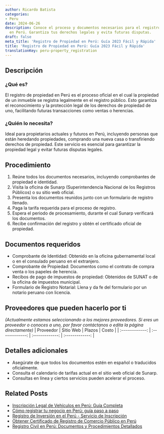 ```yaml
---
author: Ricardo Batista
categories:
- Peru
date: 2024-06-26
description: Conoce el proceso y documentos necesarios para el registro de propiedad
  en Perú. Garantiza tus derechos legales y evita futuras disputas.
draft: false
meta_title: 'Registro de Propiedad en Perú: Guía 2023 Fácil y Rápida'
title: 'Registro de Propiedad en Perú: Guía 2023 Fácil y Rápida'
translationKey: peru-property_registration
---
```



## Descripción
### ¿Qué es?
El registro de propiedad en Perú es el proceso oficial en el cual la propiedad de un inmueble se registra legalmente en el registro público. Esto garantiza el reconocimiento y la protección legal de los derechos de propiedad de uno, facilitando futuras transacciones como ventas o herencias.

### ¿Quién lo necesita?
Ideal para propietarios actuales y futuros en Perú, incluyendo personas que están heredando propiedades, comprando una nueva casa o transfiriendo derechos de propiedad. Este servicio es esencial para garantizar la propiedad legal y evitar futuras disputas legales.

## Procedimiento

1. Reúne todos los documentos necesarios, incluyendo comprobantes de propiedad e identidad.
2. Visita la oficina de Sunarp (Superintendencia Nacional de los Registros Públicos) o su sitio web oficial.
3. Presenta los documentos reunidos junto con un formulario de registro llenado.
4. Paga la tarifa requerida para el proceso de registro.
5. Espera el periodo de procesamiento, durante el cual Sunarp verificará los documentos.
6. Recibe confirmación del registro y obtén el certificado oficial de propiedad.

## Documentos requeridos

- Comprobante de Identidad: Obtenido en la oficina gubernamental local o en el consulado peruano en el extranjero.
- Comprobante de Propiedad: Documentos como el contrato de compra venta o los papeles de herencia.
- Recibos de pago de impuestos de propiedad: Obtenidos de SUNAT o de la oficina de impuestos municipal.
- Formulario de Registro Notarial: Llena y da fe del formulario por un notario peruano con licencia.

## Proveedores que pueden hacerlo por ti
_(Actualmente estamos seleccionando a los mejores proveedores. Si eres un proveedor o conoces a uno, por favor contáctanos o edita la página directamente)_
| Proveedor        |     Sitio Web    |     Plazos    |       Costo      |
| :-------------: | :-------------: |  :-------------: | :-------------: |

## Detalles adicionales

- Asegúrate de que todos los documentos estén en español o traducidos oficialmente.
- Consulta el calendario de tarifas actual en el sitio web oficial de Sunarp.
- Consultas en línea y ciertos servicios pueden acelerar el proceso.


## Related Posts

- [Inscripción Legal de Vehículos en Perú: Guía Completa](https://tramitit.com/es/guides/peru/inscripción_de_vehículo/)
- [Cómo registrar tu negocio en Perú: guía paso a paso](https://tramitit.com/es/guides/peru/inscripción_en_el_registro_de_comercio/)
- [Registro de Inversión en el Perú - Servicio de Inscripción](https://tramitit.com/es/guides/peru/inscripción_al_registro_de_inversiones/)
- [Obtener Certificado de Registro de Comercio Público en Perú](https://tramitit.com/es/guides/peru/certificado_de_inscripción_en_el_registro_público_de_comercio/)
- [Registro Civil en Perú: Documentos y Procedimientos Detallados](https://tramitit.com/es/guides/peru/inscripción_en_el_registro_civil/)
